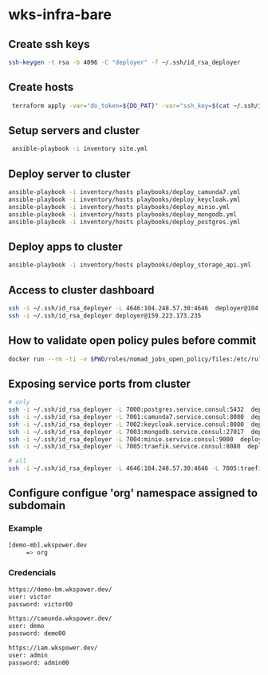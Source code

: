 # wks-infra-bare

## Create ssh keys 

```bash
ssh-keygen -t rsa -b 4096 -C "deployer" -f ~/.ssh/id_rsa_deployer
```

## Create hosts

```bash
 terraform apply -var="do_token=${DO_PAT}" -var="ssh_key=$(cat ~/.ssh/id_rsa_deployer.pub)"
 ```

 ## Setup servers and cluster

```bash
 ansible-playbook -i inventory site.yml
```

## Deploy server to cluster

```bash
ansible-playbook -i inventory/hosts playbooks/deploy_camunda7.yml
ansible-playbook -i inventory/hosts playbooks/deploy_keycloak.yml
ansible-playbook -i inventory/hosts playbooks/deploy_minio.yml
ansible-playbook -i inventory/hosts playbooks/deploy_mongodb.yml
ansible-playbook -i inventory/hosts playbooks/deploy_postgres.yml
```

## Deploy apps to cluster

```bash
ansible-playbook -i inventory/hosts playbooks/deploy_storage_api.yml
```

## Access to cluster dashboard 

```bash
ssh -i ~/.ssh/id_rsa_deployer -L 4646:104.248.57.30:4646  deployer@104.248.57.30
ssh -i ~/.ssh/id_rsa_deployer deployer@159.223.173.235
```

## How to validate open policy pules before commit

```bash
docker run --rm -ti -v $PWD/roles/nomad_jobs_open_policy/files:/etc/rules openpolicyagent/opa:edge-static eval -i /etc/rules/wks_policy_rules.rego 'data.wks.authz.allow'
```

## Exposing service ports from cluster

```bash
# only
ssh -i ~/.ssh/id_rsa_deployer -L 7000:postgres.service.consul:5432  deployer@104.248.57.30
ssh -i ~/.ssh/id_rsa_deployer -L 7001:camunda7.service.consul:8080  deployer@104.248.57.30
ssh -i ~/.ssh/id_rsa_deployer -L 7002:keycloak.service.consul:8080  deployer@104.248.57.30
ssh -i ~/.ssh/id_rsa_deployer -L 7003:mongodb.service.consul:27017  deployer@104.248.57.30
ssh -i ~/.ssh/id_rsa_deployer -L 7004:minio.service.consul:9000  deployer@104.248.57.30
ssh -i ~/.ssh/id_rsa_deployer -L 7005:traefik.service.consul:8080  deployer@104.248.57.30
```

```bash
# all
ssh -i ~/.ssh/id_rsa_deployer -L 4646:104.248.57.30:4646 -L 7005:traefik.service.consul:8080 deployer@104.248.57.30
```

## Configure configue 'org' namespace assigned to subdomain

### Example

```bash
[demo-mb].wkspower.dev
     => org
```

### Credencials

```bash
https://demo-bm.wkspower.dev/
user: victor
password: victor00

https://camunda.wkspower.dev/
user: demo
password: demo00

https://iam.wkspower.dev/
user: admin
password: admin00
```